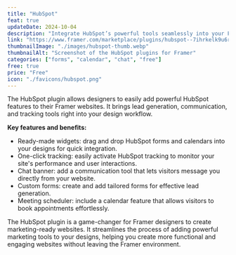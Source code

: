 ```yaml
---
title: "HubSpot"
feat: true
updateDate: 2024-10-04
description: "Integrate HubSpot’s powerful tools seamlessly into your Framer projects."
link: "https://www.framer.com/marketplace/plugins/hubspot--7ihrkelk9u6rtcrt0rbd0e78n/"
thumbnailImage: "./images/hubspot-thumb.webp"
thumbnailAlt: "Screenshot of the HubSpot plugins for Framer"
categories: ["forms", "calendar", "chat", "free"]
free: true
price: "Free"
icon: "./favicons/hubspot.png"
---
```


The HubSpot plugin allows designers to easily add powerful HubSpot features to their Framer websites. It brings lead generation, communication, and tracking tools right into your design workflow.

<b>Key features and benefits:</b>

- Ready-made widgets: drag and drop HubSpot forms and calendars into your designs for quick integration.
- One-click tracking: easily activate HubSpot tracking to monitor your site's performance and user interactions.
- Chat banner: add a communication tool that lets visitors message you directly from your website.
- Custom forms: create and add tailored forms for effective lead generation.
- Meeting scheduler: include a calendar feature that allows visitors to book appointments effortlessly.

The HubSpot plugin is a game-changer for Framer designers to create marketing-ready websites. It streamlines the process of adding powerful marketing tools to your designs, helping you create more functional and engaging websites without leaving the Framer environment.
